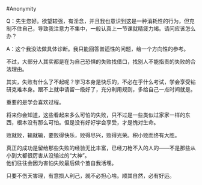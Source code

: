 #Anonymity 

Q：先生您好。欲望较强，有淫念，并且我也意识到这是一种消耗性的行为，但克制不住自己，导致我注意力不集中，一般认真上一节课就精疲力竭。请问应该怎么办？

  
A：这个我没法做具体诊断。我只能回答普适性的问题，给一个方向性的参考。  
  
不过，大部分人其实都是在为自己恐惧的失败找借口，找别人不能指责的失败的合法理由。  
  
其实，失败有什么了不起呢？学习本身是快乐的，不必在乎什么考试，学会享受钻研克难本身。跟不上就申请留一级好了，充分利用规则，多给自己一点时间就是。  
  
重要的是学会喜欢过程。  
  
将来你会知道，这些看起来多么可怕的失败，只不过是一些类似过家家一样的东西，根本没有那么可怕。但是没有好好学会享受，才是愧对生命。  
  
败就败，输就输，要败得快乐，败得尽兴，败得光荣。积小败而终有大胜。  
  
真正的成功是留给那些失败的经验无比丰富，已经刀枪不入的人的——不是那些从小到大都很厉害从没输过的“大神”。  
他们往往会因为害怕失败最后做个茧自我活埋。  
  
只要不伤天害理，有意损人利己，就不必担心啥。顺其自然，必有好运。

  
 